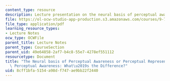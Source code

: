 ```yaml
---
content_type: resource
description: Lecture presentation on the neural basis of perceptual awareness.
file: https://ol-ocw-studio-app-production.s3.amazonaws.com/courses/9-71-functional-mri-of-high-level-vision-fall-2007/8cff1bfa5154a98df747ae9bb22f2440_lec7_awareness.pdf
file_type: application/pdf
learning_resource_types:
- Lecture Notes
ocw_type: OCWFile
parent_title: Lecture Notes
parent_type: CourseSection
parent_uid: 49e64858-2af7-b4c8-55e7-4278ef551112
resourcetype: Document
title: "The Neural basis of Perceptual Awareness or Perceptual Representation vs.\
  \ Perceptual Awareness: What\u2019s the Difference?"
uid: 8cff1bfa-5154-a98d-f747-ae9bb22f2440
---
```


